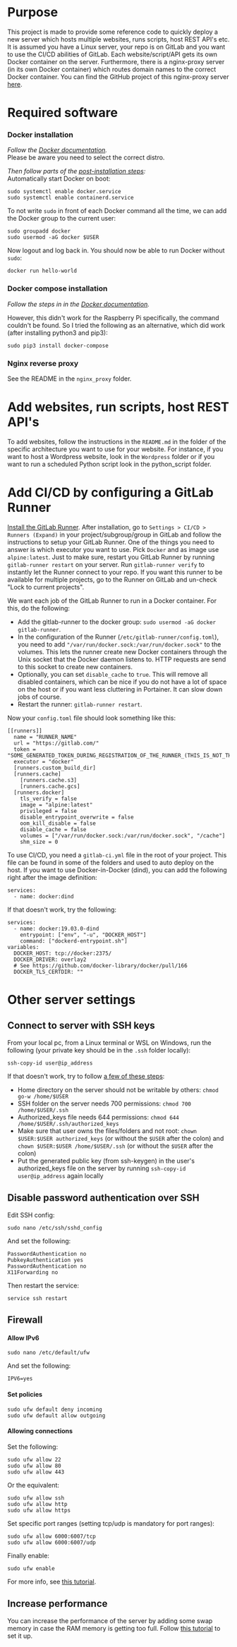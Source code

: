 # Purpose
This project is made to provide some reference code to quickly deploy a new server which hosts multiple websites, runs scripts, host REST API's etc. It is assumed you have a Linux server, your repo is on GitLab and you want to use the CI/CD abilities of GitLab. Each website/script/API gets its own Docker container on the server. Furthermore, there is a nginx-proxy server (in its own Docker container) which routes domain names to the correct Docker container. You can find the GitHub project of this nginx-proxy server [here](https://github.com/jwilder/nginx-proxy).

# Required software
### Docker installation
_Follow the [Docker documentation](https://docs.docker.com/engine/install/debian/)._  
Please be aware you need to select the correct distro.

_Then follow parts of the [post-installation steps](https://docs.docker.com/compose/install/):_  
Automatically start Docker on boot:
```
sudo systemctl enable docker.service
sudo systemctl enable containerd.service
```

To not write `sudo` in front of each Docker command all the time, we can add the Docker group to the current user:
```
sudo groupadd docker
sudo usermod -aG docker $USER
```

Now logout and log back in. You should now be able to run Docker without `sudo`:
```
docker run hello-world
```

### Docker compose installation
_Follow the steps in in the [Docker documentation](https://docs.docker.com/compose/install/)._  

However, this didn't work for the Raspberry Pi specifically, the command couldn't be found. So I tried the following as an alternative, which did work (after installing python3 and pip3):
```
sudo pip3 install docker-compose
```

### Nginx reverse proxy
See the README in the `nginx_proxy` folder.

# Add websites, run scripts, host REST API's
To add websites, follow the instructions in the `README.md` in the folder of the specific architecture you want to use for your website. For instance, if you want to host a Wordpress website, look in the `Wordpress` folder or if you want to run a scheduled Python script look in the python_script folder.

# Add CI/CD by configuring a GitLab Runner
[Install the GitLab Runner](https://docs.gitlab.com/runner/install/linux-repository.html). After installation, go to `Settings > CI/CD > Runners (Expand)` in your project/subgroup/group in GitLab and follow the instructions to setup your GitLab Runner. One of the things you need to answer is which executor you want to use. Pick `Docker` and as image use `alpine:latest`. Just to make sure, restart you GitLab Runner by running `gitlab-runner restart` on your server. Run `gitlab-runner verify` to instantly let the Runner connect to your repo. If you want this runner to be available for multiple projects, go to the Runner on GitLab and un-check "Lock to current projects".  

We want each job of the GitLab Runner to run in a Docker container. For this, do the following:
- Add the gitlab-runner to the docker group: `sudo usermod -aG docker gitlab-runner`.
- In the configuration of the Runner (`/etc/gitlab-runner/config.toml`), you need to add `"/var/run/docker.sock:/var/run/docker.sock"` to the volumes. This lets the runner create new Docker containers through the Unix socket that the Docker daemon listens to. HTTP requests are send to this socket to create new containers.
- Optionally, you can set `disable_cache` to `true`. This will remove all disabled containers, which can be nice if you do not have a lot of space on the host or if you want less cluttering in Portainer. It can slow down jobs of course.
- Restart the runner: `gitlab-runner restart`.

Now your `config.toml` file should look something like this:
```
[[runners]]
  name = "RUNNER_NAME"
  url = "https://gitlab.com/"
  token = "SOME_GENERATED_TOKEN_DURING_REGISTRATION_OF_THE_RUNNER_(THIS_IS_NOT_THE_REGISTRATION_TOKEN!)"
  executor = "docker"
  [runners.custom_build_dir]
  [runners.cache]
    [runners.cache.s3]
    [runners.cache.gcs]
  [runners.docker]
    tls_verify = false
    image = "alpine:latest"
    privileged = false
    disable_entrypoint_overwrite = false
    oom_kill_disable = false
    disable_cache = false
    volumes = ["/var/run/docker.sock:/var/run/docker.sock", "/cache"]
    shm_size = 0
```

To use CI/CD, you need a `gitlab-ci.yml` file in the root of your project. This file can be found in some of the folders and used to auto deploy on the host. If you want to use Docker-in-Docker (dind), you can add the following right after the image definition:
```
services:
  - name: docker:dind
```

If that doesn't work, try the following:
```
services:
  - name: docker:19.03.0-dind
    entrypoint: ["env", "-u", "DOCKER_HOST"]
    command: ["dockerd-entrypoint.sh"]
variables:
  DOCKER_HOST: tcp://docker:2375/
  DOCKER_DRIVER: overlay2
  # See https://github.com/docker-library/docker/pull/166
  DOCKER_TLS_CERTDIR: ""
```

# Other server settings
## Connect to server with SSH keys
From your local pc, from a Linux terminal or WSL on Windows, run the following (your private key should be in the `.ssh` folder locally):
```
ssh-copy-id user@ip_address
```

If that doesn't work, try to follow [a few of these steps](https://superuser.com/questions/215504/permissions-on-private-key-in-ssh-folder):
- Home directory on the server should not be writable by others: `chmod go-w /home/$USER`
- SSH folder on the server needs 700 permissions: `chmod 700 /home/$USER/.ssh`
- Authorized_keys file needs 644 permissions: `chmod 644 /home/$USER/.ssh/authorized_keys`
- Make sure that user owns the files/folders and not root: `chown $USER:$USER authorized_keys` (or without the `$USER` after the colon) and `chown $USER:$USER /home/$USER/.ssh` (or without the `$USER` after the colon)
- Put the generated public key (from ssh-keygen) in the user's authorized_keys file on the server by running `ssh-copy-id user@ip_address` again locally

## Disable password authentication over SSH
Edit SSH config:
```
sudo nano /etc/ssh/sshd_config
```
And set the following:
```
PasswordAuthentication no
PubkeyAuthentication yes
PasswordAuthentication no
X11Forwarding no
```
Then restart the service:
```
service ssh restart
```

## Firewall
#### Allow IPv6
```
sudo nano /etc/default/ufw
```
And set the following:
```
IPV6=yes
```

#### Set policies
```
sudo ufw default deny incoming
sudo ufw default allow outgoing
```

#### Allowing connections
Set the following:
```
sudo ufw allow 22
sudo ufw allow 80
sudo ufw allow 443
```
Or the equivalent:
```
sudo ufw allow ssh
sudo ufw allow http
sudo ufw allow https
```
Set specific port ranges (setting tcp/udp is mandatory for port ranges):
```
sudo ufw allow 6000:6007/tcp
sudo ufw allow 6000:6007/udp
```
Finally enable:
```
sudo ufw enable
```

For more info, see [this tutorial](https://www.digitalocean.com/community/tutorials/how-to-set-up-a-firewall-with-ufw-on-ubuntu-18-04).

## Increase performance
You can increase the performance of the server by adding some swap memory in case the RAM memory is getting too full. Follow [this tutorial](https://www.digitalocean.com/community/tutorials/how-to-add-swap-space-on-ubuntu-16-04) to set it up. 
